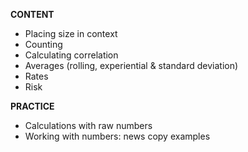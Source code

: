 **CONTENT**
- Placing size in context
- Counting
- Calculating correlation
- Averages (rolling, experiential & standard deviation)
- Rates
- Risk

**PRACTICE**
- Calculations with raw numbers
- Working with numbers: news copy examples
